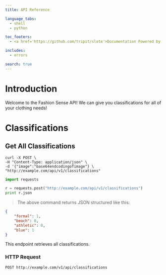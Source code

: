 ```yaml
---
title: API Reference

language_tabs:
  - shell
  - python

toc_footers:
  - <a href='https://github.com/tripit/slate'>Documentation Powered by Slate</a>

includes:
  - errors

search: true
---
```


# Introduction

Welcome to the Fashion Sense API! We can give you classifications for all of your clothing needs!

# Classifications

## Get All Classifications

```shell
curl -X POST \
-H "Content-Type: application/json" \
-d '{"image":"base64endcodingofimage"} \
"http://example.com/api/v1/classifications"
```

```python
import requests

r = requests.post("http://example.com/api/v1/classifications")
print r.json
```

> The above command returns JSON structured like this:

```json
{
    "formal": 1,
    "beach": 0,
    "athletic": 0,
    "blue": 1
}
```

This endpoint retrieves all classifications.

### HTTP Request

`POST http://example.com/v1/api/classifications`
